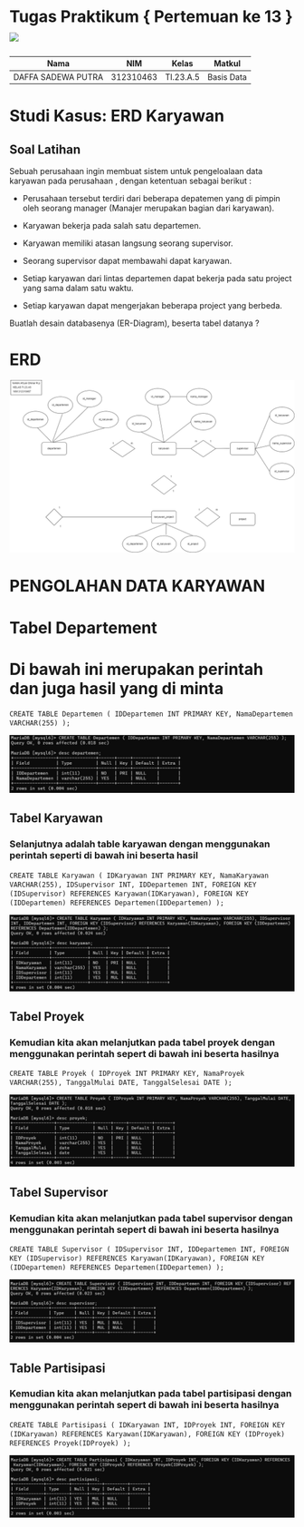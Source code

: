 # Tugas Praktikum { Pertemuan ke 13 } <img src=https://logos-download.com/wp-content/uploads/2016/05/MySQL_logo_logotype.png width="130px" >


|**Nama**|**NIM**|**Kelas**|**Matkul**|
|----|---|-----|------|
|DAFFA SADEWA PUTRA|312310463|TI.23.A.5|Basis Data|

# Studi Kasus: ERD Karyawan

## Soal Latihan

Sebuah perusahaan ingin membuat sistem untuk pengeloalaan data karyawan pada perusahaan , dengan ketentuan sebagai berikut :

-  Perusahaan tersebut terdiri dari beberapa depatemen yang di pimpin oleh seorang manager (Manajer merupakan bagian dari karyawan).

-  Karyawan bekerja pada salah satu departemen.

-  Karyawan memiliki atasan langsung seorang supervisor.

-  Seorang supervisor dapat membawahi dapat karyawan.

-  Setiap karyawan dari lintas departemen dapat bekerja pada satu project yang sama dalam satu waktu.

-  Setiap karyawan dapat mengerjakan beberapa project yang berbeda.

Buatlah desain databasenya (ER-Diagram), beserta tabel datanya ?

# ERD
![alt text](gambar/database.png)

# PENGOLAHAN DATA KARYAWAN
# Tabel Departement

# Di bawah ini merupakan perintah dan juga hasil yang di minta
````
CREATE TABLE Departemen ( IDDepartemen INT PRIMARY KEY, NamaDepartemen VARCHAR(255) );
````
![alt text](gambar/image1.jpg)

## Tabel Karyawan
### Selanjutnya adalah table karyawan dengan menggunakan perintah seperti di bawah ini beserta hasil

````
CREATE TABLE Karyawan ( IDKaryawan INT PRIMARY KEY, NamaKaryawan VARCHAR(255), IDSupervisor INT, IDDepartemen INT, FOREIGN KEY (IDSupervisor) REFERENCES Karyawan(IDKaryawan), FOREIGN KEY (IDDepartemen) REFERENCES Departemen(IDDepartemen) );
````
![alt text](gambar/image2.jpg)

## Tabel Proyek
### Kemudian kita akan melanjutkan pada tabel proyek dengan menggunakan perintah sepert di bawah ini beserta hasilnya

````
CREATE TABLE Proyek ( IDProyek INT PRIMARY KEY, NamaProyek VARCHAR(255), TanggalMulai DATE, TanggalSelesai DATE );
````
![alt text](gambar/image3.jpg)

## Tabel Supervisor
### Kemudian kita akan melanjutkan pada tabel supervisor dengan menggunakan perintah sepert di bawah ini beserta hasilnya

````
CREATE TABLE Supervisor ( IDSupervisor INT, IDDepartemen INT, FOREIGN KEY (IDSupervisor) REFERENCES Karyawan(IDKaryawan), FOREIGN KEY (IDDepartemen) REFERENCES Departemen(IDDepartemen) );
````
![alt text](gambar/image4.jpg)

## Table Partisipasi
### Kemudian kita akan melanjutkan pada tabel partisipasi dengan menggunakan perintah sepert di bawah ini beserta hasilnya

````
CREATE TABLE Partisipasi ( IDKaryawan INT, IDProyek INT, FOREIGN KEY (IDKaryawan) REFERENCES Karyawan(IDKaryawan), FOREIGN KEY (IDProyek) REFERENCES Proyek(IDProyek) );
````
![alt text](gambar/image5.jpg)
